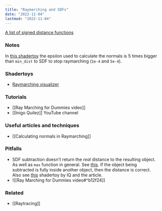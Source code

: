 ```yaml
---
title: "Raymarching and SDFs"
date: "2022-11-04"
lastmod: "2022-11-04"
---
```


[A list of signed distance functions](https://iquilezles.org/www/articles/distfunctions/distfunctions.htm)

### Notes
In [this shadertoy](https://www.shadertoy.com/view/3ljcRh) the epsilon used to calculate the normals is 5 times bigger than `min_dist` to SDF to stop raymarching (`1e-4` and `5e-4`).

### Shadertoys
- [Raymarching visualizer](https://shadertoy.com/view/XtjXRm)

### Tutorials
- [[Ray Marching for Dummies video]]
- [[Inigo Quilez]] YouTube channel

### Useful articles and techniques
- [[Calculating normals in Raymarching]]

### Pitfalls
- SDF subtraction doesn't return the *real* distance to the resulting object. As well as `max` function in general. See [this](https://www.shadertoy.com/view/4sKfDR). If the object being subtracted is fully inside another object, then the distance is correct. Also see [this](https://www.shadertoy.com/view/3t33WH) shadertoy by IQ and the article.
- ![[Ray Marching for Dummies video#^b12f24]]

### Related
- [[Raytracing]]
